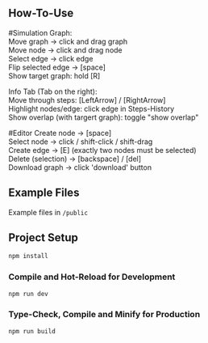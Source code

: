 ## How-To-Use

#Simulation
Graph:  
Move graph -> click and drag graph  
Move node -> click and drag node  
Select edge -> click edge  
Flip selected edge -> [space]  
Show target graph: hold [R]  

Info Tab (Tab on the right):  
Move through steps: [LeftArrow] / [RightArrow]  
Highlight nodes/edge: click edge in Steps-History  
Show overlap (with targert graph): toggle "show overlap"  

#Editor
Create node -> [space]  
Select node -> click / shift-click / shift-drag  
Create edge -> [E] (exactly two nodes must be selected)  
Delete (selection) -> [backspace] / [del]  
Download graph -> click 'download' button  

## Example Files
Example files in `/public`

## Project Setup

```sh
npm install
```

### Compile and Hot-Reload for Development

```sh
npm run dev
```

### Type-Check, Compile and Minify for Production

```sh
npm run build
```
